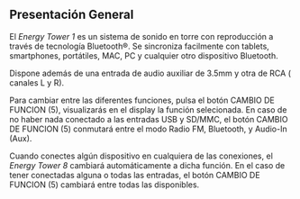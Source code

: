 ## Presentación General

El *Energy Tower 1* es un sistema de sonido en torre con reproducción a través de tecnología Bluetooth®. Se sincroniza facilmente con tablets, smartphones, portátiles, MAC, PC y cualquier otro dispositivo Bluetooth.

Dispone además de una entrada de audio auxiliar de 3.5mm y otra de RCA ( canales L y R). 

Para cambiar entre las diferentes funciones, pulsa el botón CAMBIO DE FUNCION (5), visualizarás en el display la función selecionada. En caso de no haber nada conectado a las entradas USB y SD/MMC, el botón CAMBIO DE FUNCION (5) conmutará entre el modo Radio FM, Bluetooth, y Audio-In (Aux).

Cuando conectes algún dispositivo en cualquiera de las conexiones, el *Energy Tower 8* cambiará automáticamente a dicha función. En el caso de tener conectadas alguna o todas las entradas, el botón CAMBIO DE FUNCION (5) cambiará entre todas las disponibles.
